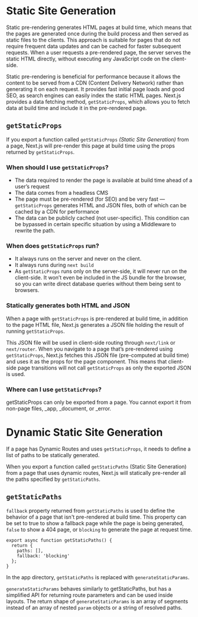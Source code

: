 # Static Site Generation

Static pre-rendering generates HTML pages at build time, which means that the pages are generated once during the build process and then served as static files to the clients. This approach is suitable for pages that do not require frequent data updates and can be cached for faster subsequent requests. When a user requests a pre-rendered page, the server serves the static HTML directly, without executing any JavaScript code on the client-side.

Static pre-rendering is beneficial for performance because it allows the content to be served from a CDN (Content Delivery Network) rather than generating it on each request. It provides fast initial page loads and good SEO, as search engines can easily index the static HTML pages. Next.js provides a data fetching method, `getStaticProps`, which allows you to fetch data at build time and include it in the pre-rendered page.

## `getStaticProps`

If you export a function called `getStaticProps` _(Static Site Generation)_ from a page, Next.js will pre-render this page at build time using the props returned by `getStaticProps`.

### **When should I use `getStaticProps`?**

- The data required to render the page is available at build time ahead of a user’s request
- The data comes from a headless CMS
- The page must be pre-rendered (for SEO) and be very fast — `getStaticProps` generates HTML and JSON files, both of which can be cached by a CDN for performance
- The data can be publicly cached (not user-specific). This condition can be bypassed in certain specific situation by using a Middleware to rewrite the path.

### **When does `getStaticProps` run?**

- It always runs on the server and never on the client.
- It always runs during `next build`
- As `getStaticProps` runs only on the server-side, it will never run on the client-side. It won’t even be included in the JS bundle for the browser, so you can write direct database queries without them being sent to browsers.

### **Statically generates both HTML and JSON**

When a page with `getStaticProps` is pre-rendered at build time, in addition to the page HTML file, Next.js generates a JSON file holding the result of running `getStaticProps`.

This JSON file will be used in client-side routing through `next/link` or `next/router`. When you navigate to a page that’s pre-rendered using `getStaticProps`, Next.js fetches this JSON file (pre-computed at build time) and uses it as the props for the page component. This means that client-side page transitions will not call `getStaticProps` as only the exported JSON is used.

### **Where can I use `getStaticProps`?**

getStaticProps can only be exported from a page. You cannot export it from non-page files, \_app, \_document, or \_error.

# Dynamic Static Site Generation

If a page has Dynamic Routes and uses `getStaticProps`, it needs to define a list of paths to be statically generated.

When you export a function called `getStaticPaths` (Static Site Generation) from a page that uses dynamic routes, Next.js will statically pre-render all the paths specified by `getStaticPaths`.

## `getStaticPaths`

`fallback` property returned from `getStaticPaths` is used to define the behavior of a page that isn't pre-rendered at build time. This property can be set to true to show a fallback page while the page is being generated, `false` to show a 404 page, or `blocking` to generate the page at request time.

    export async function getStaticPaths() {
      return {
        paths: [],
        fallback: 'blocking'
      };
    }

In the app directory, `getStaticPaths` is replaced with `generateStaticParams`.

`generateStaticParams` behaves similarly to getStaticPaths, but has a simplified API for returning route parameters and can be used inside layouts. The return shape of `generateStaticParams` is an array of segments instead of an array of nested `param` objects or a string of resolved paths.
